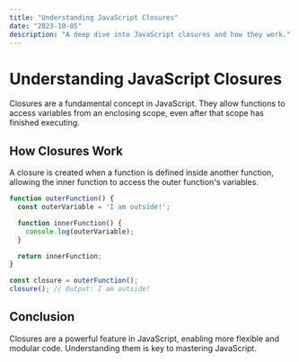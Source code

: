 ```yaml
---
title: "Understanding JavaScript Closures"
date: "2023-10-05"
description: "A deep dive into JavaScript closures and how they work."
---
```


# Understanding JavaScript Closures

Closures are a fundamental concept in JavaScript. They allow functions to access variables from an enclosing scope, even after that scope has finished executing.

## How Closures Work

A closure is created when a function is defined inside another function, allowing the inner function to access the outer function's variables.

```javascript
function outerFunction() {
  const outerVariable = 'I am outside!';

  function innerFunction() {
    console.log(outerVariable);
  }

  return innerFunction;
}

const closure = outerFunction();
closure(); // Output: I am outside!
```

## Conclusion

Closures are a powerful feature in JavaScript, enabling more flexible and modular code. Understanding them is key to mastering JavaScript. 